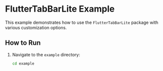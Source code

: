 # FlutterTabBarLite Example

This example demonstrates how to use the `FlutterTabBarLite` package with various customization options.

## How to Run

1. Navigate to the `example` directory:
   ```bash
   cd example
